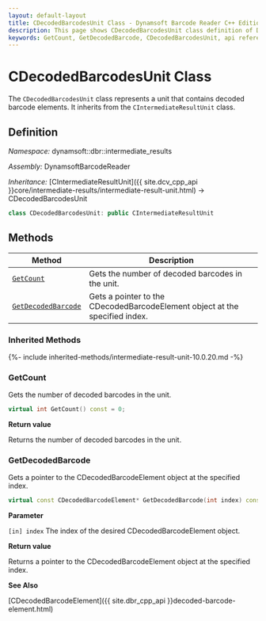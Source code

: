 ```yaml
---
layout: default-layout
title: CDecodedBarcodesUnit Class - Dynamsoft Barcode Reader C++ Edition API Reference
description: This page shows CDecodedBarcodesUnit class definition of Dynamsoft Barcode Reader SDK C++ Edition.
keywords: GetCount, GetDecodedBarcode, CDecodedBarcodesUnit, api reference
---
```

# CDecodedBarcodesUnit Class

The `CDecodedBarcodesUnit` class represents a unit that contains decoded barcode elements. It inherits from the `CIntermediateResultUnit` class.

## Definition

*Namespace:* dynamsoft::dbr::intermediate_results

*Assembly:* DynamsoftBarcodeReader

*Inheritance:* [CIntermediateResultUnit]({{ site.dcv_cpp_api }}core/intermediate-results/intermediate-result-unit.html) -> CDecodedBarcodesUnit

```cpp
class CDecodedBarcodesUnit: public CIntermediateResultUnit
```

## Methods

| Method                            | Description |
|-----------------------------------|-------------|
| [`GetCount`](#getcount)           | Gets the number of decoded barcodes in the unit.|
| [`GetDecodedBarcode`](#getdecodedbarcode)           | Gets a pointer to the CDecodedBarcodeElement object at the specified index.|

### Inherited Methods

{%- include inherited-methods/intermediate-result-unit-10.0.20.md -%}

### GetCount

Gets the number of decoded barcodes in the unit.

```cpp
virtual int GetCount() const = 0;
```

**Return value**

Returns the number of decoded barcodes in the unit.

### GetDecodedBarcode

Gets a pointer to the CDecodedBarcodeElement object at the specified index.

```cpp
virtual const CDecodedBarcodeElement* GetDecodedBarcode(int index) const = 0;
```

**Parameter**

`[in] index` The index of the desired CDecodedBarcodeElement object.

**Return value**

Returns a pointer to the CDecodedBarcodeElement object at the specified index.

**See Also**

[CDecodedBarcodeElement]({{ site.dbr_cpp_api }}decoded-barcode-element.html)